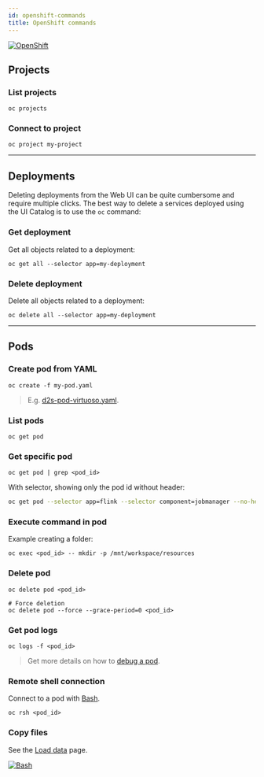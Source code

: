 ```yaml
---
id: openshift-commands
title: OpenShift commands
---
```


[![OpenShift](/dsri-documentation/img/openshift-logo.png)](https://www.openshift.com/)

## Projects

### List projects

```shell
oc projects
```

### Connect to project

```shell
oc project my-project
```

---

## Deployments

Deleting deployments from the Web UI can be quite cumbersome and require multiple clicks. The best way to delete a services deployed using the UI Catalog is to use the `oc` command:

### Get deployment

Get all objects related to a deployment:

```shell
oc get all --selector app=my-deployment
```

### Delete deployment

Delete all objects related to a deployment:

```shell
oc delete all --selector app=my-deployment
```

---

## Pods

### Create pod from YAML

```shell
oc create -f my-pod.yaml
```

> E.g. [d2s-pod-virtuoso.yaml](https://github.com/MaastrichtU-IDS/d2s-core/blob/master/argo/d2s-pod-virtuoso.yaml).

### List pods

```shell
oc get pod
```

### Get specific pod

```shell
oc get pod | grep <pod_id>
```

With selector, showing only the pod id without header:

```bash
oc get pod --selector app=flink --selector component=jobmanager --no-headers -o=custom-columns=NAME:.metadata.name
```

### Execute command in pod

Example creating a folder:

```shell
oc exec <pod_id> -- mkdir -p /mnt/workspace/resources
```

### Delete pod

```shell
oc delete pod <pod_id>

# Force deletion
oc delete pod --force --grace-period=0 <pod_id>
```

### Get pod logs

```shell
oc logs -f <pod_id>
```

> Get more details on how to [debug a pod](/dsri-documentation/docs/openshift-debug).

### Remote shell connection

Connect to a pod with [Bash](https://devhints.io/bash).

```shell
oc rsh <pod_id>
```

### Copy files

See the [Load data](https://maastrichtu-ids.github.io/dsri-documentation/docs/openshift-load-data) page.

[![Bash](/dsri-documentation/img/bash_logo.png)](https://devhints.io/bash)

